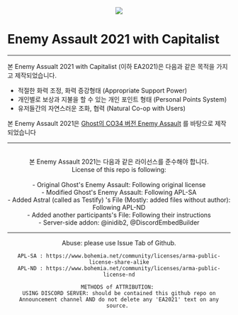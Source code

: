 <p align="center"><a href="https://hits.seeyoufarm.com"><img src="https://hits.seeyoufarm.com/api/count/incr/badge.svg?url=https%3A%2F%2Fgithub.com%2FAstralEUD%2FDC_Enemy_assault_2021%2F&count_bg=%2379C83D&title_bg=%23555555&icon=&icon_color=%23E7E7E7&title=hits&edge_flat=false"/></a></p>
    
# Enemy Assault 2021 with Capitalist
<hr/>
본 Enemy Assualt 2021 with Capitalist (이하 EA2021)은 다음과 같은 목적을 가지고 제작되었습니다.<br>
    
* 적절한 화력 조정, 화력 증강형태 (Appropriate Support Power)
* 개인별로 보상과 지불을 할 수 있는 개인 포인트 형태 (Personal Points System)
* 유저들간의 자연스러운 조화, 협력 (Natural Co-op with Users) <br>
    
본 Enemy Assault 2021은 [Ghost의 CO34 버전 Enemy Assault](https://steamcommunity.com/sharedfiles/filedetails/?id=187361579&searchtext=) 를 바탕으로 제작되었습니다<br>
    </center>
***
<center>
    <br>본 Enemy Assault 2021는 다음과 같은 라이선스를 준수해야 합니다.<br>
    License of this repo is following:<br><br>
    - Original Ghost's Enemy Assault: Following original license<br>
    - Modified Ghost's Enemy Assault: Following APL-SA<br>
    - Added Astral (called as Testify) 's File (Mostly: added files without author): Following APL-ND<br>
    - Added another participants's File: Following their instructions<br>
	- Server-side addon: @inidib2, @DiscordEmbedBuilder <br>
    
   *****
Abuse: please use Issue Tab of Github.


    APL-SA : https://www.bohemia.net/community/licenses/arma-public-license-share-alike
    APL-ND : https://www.bohemia.net/community/licenses/arma-public-license-nd

    METHODS of ATTRIBUTION: 
    USING DISCORD SERVER: should be contained this github repo on Announcement channel AND do not delete any 'EA2021' text on any source. 
